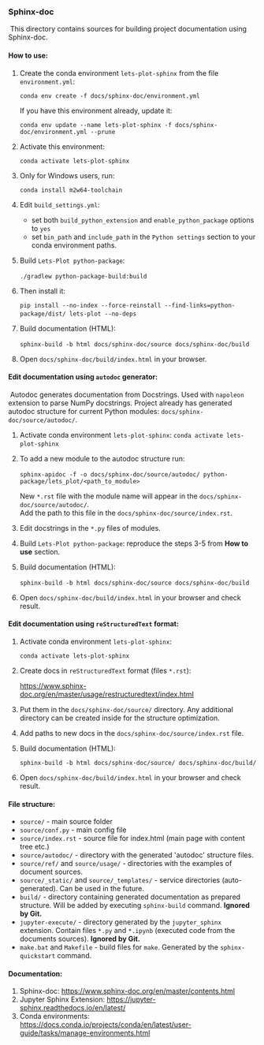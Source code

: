 ### Sphinx-doc
​
This directory contains sources for building project documentation using Sphinx-doc.
​
​
#### How to use:

1. Create the conda environment `lets-plot-sphinx` from the file `environment.yml`:
    
    `conda env create -f docs/sphinx-doc/environment.yml`
    
    If you have this environment already, update it:
    
    `conda env update --name lets-plot-sphinx -f docs/sphinx-doc/environment.yml --prune`
    
2. Activate this environment:

    `conda activate lets-plot-sphinx`

3. Only for Windows users, run:

    `conda install m2w64-toolchain`
    
4. Edit `build_settings.yml`:
   
    - set both `build_python_extension` and `enable_python_package` options to `yes`
    - set `bin_path` and `include_path` in the `Python settings` section to your conda environment paths.
​
5. Build `Lets-Plot python-package`: 

    `./gradlew python-package-build:build`
​
6. Then install it:
    
    `pip install --no-index --force-reinstall --find-links=python-package/dist/ lets-plot --no-deps`
​
7. Build documentation (HTML):  

    `sphinx-build -b html docs/sphinx-doc/source docs/sphinx-doc/build`
​
8. Open `docs/sphinx-doc/build/index.html` in your browser.
​
​
#### Edit documentation using `autodoc` generator:
​
Autodoc generates documentation from Docstrings. Used with `napoleon` extension to parse NumPy docstrings.
Project already has generated autodoc structure for current Python modules: `docs/sphinx-doc/source/autodoc/`.
​
1. Activate conda environment `lets-plot-sphinx`:
​
    `conda activate lets-plot-sphinx`
​
2. To add a new module to the autodoc structure run:   
​  
    `sphinx-apidoc -f -o docs/sphinx-doc/source/autodoc/ python-package/lets_plot/<path_to_module>`
    
    New `*.rst` file with the module name will appear in the `docs/sphinx-doc/source/autodoc/`.  
    Add the path to this file in the `docs/sphinx-doc/source/index.rst`.
​
3. Edit docstrings in the `*.py` files of modules.
​
4. Build `Lets-Plot python-package`: reproduce the steps 3-5 from **How to use** section.
​
7. Build documentation (HTML):  

    `sphinx-build -b html docs/sphinx-doc/source docs/sphinx-doc/build`
​
8. Open `docs/sphinx-doc/build/index.html` in your browser and check result.
​
​
#### Edit documentation using `reStructuredText` format:

1. Activate conda environment `lets-plot-sphinx`:
   
    `conda activate lets-plot-sphinx`
       
2. Create docs in `reStructuredText` format (files `*.rst`):   
   
   https://www.sphinx-doc.org/en/master/usage/restructuredtext/index.html
    
3. Put them in the `docs/sphinx-doc/source/` directory. Any additional directory can be created inside for the structure optimization.
​
4. Add paths to new docs in the `docs/sphinx-doc/source/index.rst` file.
​
5. Build documentation (HTML):  
   
    `sphinx-build -b html docs/sphinx-doc/source/ docs/sphinx-doc/build/`
   
6. Open `docs/sphinx-doc/build/index.html` in your browser and check result.
​
​
#### File structure:
     
 - `source/` - main source folder
 - `source/conf.py` - main config file
 - `source/index.rst` - source file for index.html (main page with content tree etc.)
 - `source/autodoc/` - directory with the generated 'autodoc' structure files.
 - `source/ref/` and `source/usage/` - directories with the examples of document sources.
 - `source/_static/` and `source/_templates/` - service directories (auto-generated). Can be used in the future.
 - `build/` - directory containing generated documentation as prepared structure. Will be added by executing `sphinx-build` command. **Ignored by Git.**
 - `jupyter-execute/` - directory generated by the `jupyter_sphinx` extension. Contain files `*.py` and `*.ipynb` (executed code from the documents sources). **Ignored by Git.**
 - `make.bat` and `Makefile` - build files for `make`. Generated by the `sphinx-quickstart` command.
​
​
#### Documentation:

1. Sphinx-doc: https://www.sphinx-doc.org/en/master/contents.html
2. Jupyter Sphinx Extension: https://jupyter-sphinx.readthedocs.io/en/latest/
3. Conda environments: https://docs.conda.io/projects/conda/en/latest/user-guide/tasks/manage-environments.html

